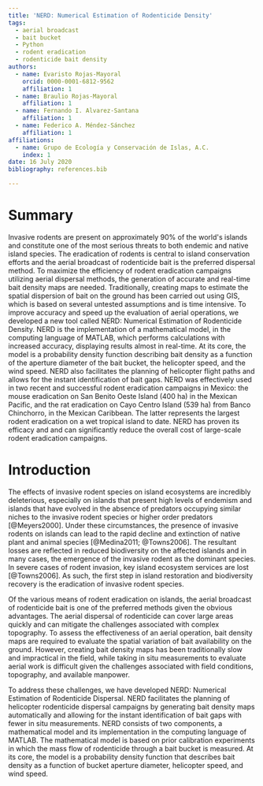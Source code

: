 ```yaml
---
title: 'NERD: Numerical Estimation of Rodenticide Density'
tags:
  - aerial broadcast
  - bait bucket
  - Python
  - rodent eradication
  - rodenticide bait density
authors:
  - name: Evaristo Rojas-Mayoral
    orcid: 0000-0001-6812-9562
    affiliation: 1
  - name: Braulio Rojas-Mayoral
    affiliation: 1
  - name: Fernando I. Alvarez-Santana
    affiliation: 1
  - name: Federico A. Méndez-Sánchez
    affiliation: 1
affiliations:
  - name: Grupo de Ecología y Conservación de Islas, A.C. 
    index: 1
date: 16 July 2020
bibliography: references.bib

---
```


# Summary

Invasive rodents are present on approximately 90% of the world's islands and constitute one of the
most serious threats to both endemic and native island species. The eradication of rodents is
central to island conservation efforts and the aerial broadcast of rodenticide bait is the preferred
dispersal method. To maximize the efficiency of rodent eradication campaigns utilizing aerial
dispersal methods, the generation of accurate and real-time bait density maps are needed.
Traditionally, creating maps to estimate the spatial dispersion of bait on the ground has been
carried out using GIS, which is based on several untested assumptions and is time intensive. To
improve accuracy and speed up the evaluation of aerial operations, we developed a new tool called
NERD: Numerical Estimation of Rodenticide Density. NERD is the implementation of a mathematical
model, in the computing language of MATLAB, which performs calculations with increased accuracy,
displaying results almost in real-time. At its core, the model is a probability density function
describing bait density as a function of the aperture diameter of the bait bucket, the helicopter
speed, and the wind speed. NERD also facilitates the planning of helicopter flight paths and allows
for the instant identification of bait gaps. NERD was effectively used in two recent and successful
rodent eradication campaigns in Mexico: the mouse eradication on San Benito Oeste Island (400 ha) in
the Mexican Pacific, and the rat eradication on Cayo Centro Island (539 ha) from Banco Chinchorro,
in the Mexican Caribbean. The latter represents the largest rodent eradication on a wet tropical
island to date. NERD has proven its efficacy and and can significantly reduce the overall cost of
large-scale rodent eradication campaigns.

# Introduction

The effects of invasive rodent species on island ecosystems are incredibly deleterious, especially
on islands that present high levels of endemism and islands that have evolved in the absence of
predators occupying similar niches to the invasive rodent species or higher order predators
[@Meyers2000]. Under these circumstances, the presence of invasive rodents on islands can lead to
the rapid decline and extinction of native plant and animal species [@Medina2011; @Towns2006]. The
resultant losses are reflected in reduced biodiversity on the affected islands and in many cases,
the emergence of the invasive rodent as the dominant species. In severe cases of rodent invasion,
key island ecosystem services are lost [@Towns2006]. As such, the first step in island restoration
and biodiversity recovery is the eradication of invasive rodent species.

Of the various means of rodent eradication on islands, the aerial broadcast of rodenticide bait is
one of the preferred methods given the obvious advantages. The aerial dispersal of rodenticide can
cover large areas quickly and can mitigate the challenges associated with complex topography. To
assess the effectiveness of an aerial operation, bait density maps are required to evaluate the
spatial variation of bait availability on the ground. However, creating bait density maps has been
traditionally slow and impractical in the field, while taking in situ measurements to evaluate
aerial work is difficult given the challenges associated with field conditions, topography, and
available manpower.

To address these challenges, we have developed NERD: Numerical Estimation of Rodenticide Dispersal.
NERD facilitates the planning of helicopter rodenticide dispersal campaigns by generating bait
density maps automatically and allowing for the instant identification of bait gaps with fewer in
situ measurements. NERD consists of two components, a mathematical model and its implementation in
the computing language of MATLAB. The mathematical model is based on prior calibration experiments
in which the mass flow of rodenticide through a bait bucket is measured. At its core, the model is a
probability density function that describes bait density as a function of bucket aperture diameter,
helicopter speed, and wind speed.

